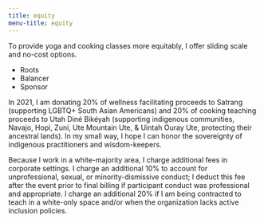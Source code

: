```yaml
---
title: equity
menu-title: equity
---
```


To provide yoga and cooking classes more equitably, I offer sliding scale and no-cost options. 

- Roots 
- Balancer
- Sponsor 

In 2021, I am donating 20% of wellness facilitating proceeds to Satrang (supporting LGBTQ+ South Asian Americans) and 20% of cooking teaching proceeds to Utah Diné Bikéyah (supporting indigenous communities, Navajo, Hopi, Zuni, Ute Mountain Ute, & Uintah Ouray Ute, protecting their ancestral lands). In my small way, I hope I can honor the sovereignty of indigenous practitioners and wisdom-keepers. 

Because I work in a white-majority area, I charge additional fees in corporate settings. I charge an additional 10% to account for unprofessional, sexual, or minority-dismissive conduct; I deduct this fee after the event prior to final billing if participant conduct was professional and appropriate. I charge an additional 20% if I am being contracted to teach in a white-only space and/or when the organization lacks active inclusion policies. 
